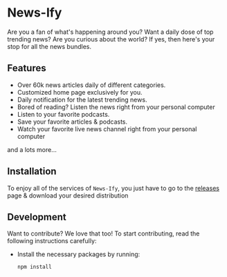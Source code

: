 # News-Ify

Are you a fan of what's happening around you? Want a daily dose of top trending news? Are you curious about the world? If yes, then here's your stop for all the news bundles.

## Features
* Over 60k news articles daily of different categories.
* Customized home page exclusively for you.
* Daily notification for the latest trending news.
* Bored of reading? Listen the news right from your personal computer
* Listen to your favorite podcasts.
* Save your favorite articles & podcasts.
* Watch your favorite live news channel right from your personal computer

and a lots more...

## Installation
To enjoy all of the services of `News-Ify`, you just have to go to the [releases](https://github.com/yogesh-aggarwal/news-ify/releases) page & download your desired distribution

## Development
Want to contribute? We love that too! To start contributing, read the following instructions carefully:

* Install the necessary packages by running:
  ```
  npm install
  ```
